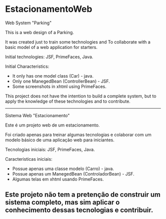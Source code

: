 # EstacionamentoWeb

Web System "Parking"

This is a web design of a Parking.

It was created just to train some technologies and
To collaborate with a basic model of a web application
for starters.

Initial technologies:
JSF, PrimeFaces, Java.

Initial Characteristics:
- It only has one model class (Car) - java.
- Only one ManegedBean (ControllerBean) - JSF.
- Some screenshots in xhtml using PrimeFaces.

This project does not have the intention to build a complete system, 
but to apply the knowledge of these technologies and to contribute.

------------------------------------------------------------------
Sistema Web "Estacionamento" 

Este é um projeto web de um estacionamento.

Foi criado apenas para treinar algumas tecnologias e 
colaborar com um modelo básico de uma aplicação web 
para iniciantes.

Tecnologias iniciais:
JSF, PrimeFaces, Java.

Caracteristicas iniciais:
- Possue apenas uma classe modelo (Carro) - java.
- Possue apenas um ManegedBean (ControladorBean) - JSF.
- Algumas telas em xhtml usando PrimeFaces.

Este projeto não tem a pretenção de construir um sistema completo,
mas sim aplicar o conhecimento dessas tecnologias e contribuir.
--------------------------------------------------------------------
